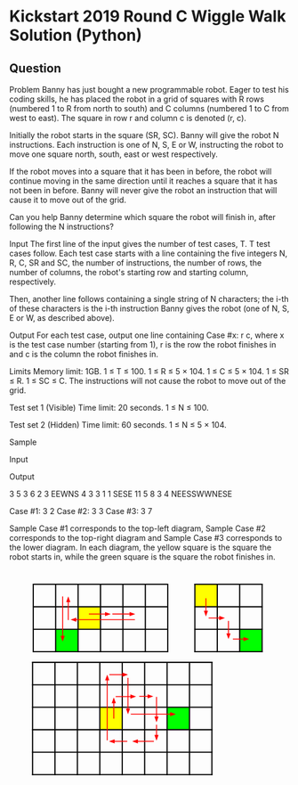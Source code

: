 # Kickstart 2019 Round C Wiggle Walk Solution (Python)
## Question
Problem
Banny has just bought a new programmable robot. Eager to test his coding skills, he has placed the robot in a grid of squares with R rows (numbered 1 to R from north to south) and C columns (numbered 1 to C from west to east). The square in row r and column c is denoted (r, c).

Initially the robot starts in the square (SR, SC). Banny will give the robot N instructions. Each instruction is one of N, S, E or W, instructing the robot to move one square north, south, east or west respectively.

If the robot moves into a square that it has been in before, the robot will continue moving in the same direction until it reaches a square that it has not been in before. Banny will never give the robot an instruction that will cause it to move out of the grid.

Can you help Banny determine which square the robot will finish in, after following the N instructions?

Input
The first line of the input gives the number of test cases, T. T test cases follow. Each test case starts with a line containing the five integers N, R, C, SR and SC, the number of instructions, the number of rows, the number of columns, the robot's starting row and starting column, respectively.

Then, another line follows containing a single string of N characters; the i-th of these characters is the i-th instruction Banny gives the robot (one of N, S, E or W, as described above).

Output
For each test case, output one line containing Case #x: r c, where x is the test case number (starting from 1), r is the row the robot finishes in and c is the column the robot finishes in.

Limits
Memory limit: 1GB.
1 ≤ T ≤ 100.
1 ≤ R ≤ 5 × 104.
1 ≤ C ≤ 5 × 104.
1 ≤ SR ≤ R.
1 ≤ SC ≤ C.
The instructions will not cause the robot to move out of the grid.

Test set 1 (Visible)
Time limit: 20 seconds.
1 ≤ N ≤ 100.

Test set 2 (Hidden)
Time limit: 60 seconds.
1 ≤ N ≤ 5 × 104.

Sample

Input 
 	
Output 
 
3
5 3 6 2 3
EEWNS
4 3 3 1 1
SESE
11 5 8 3 4
NEESSWWNESE

  
Case #1: 3 2
Case #2: 3 3
Case #3: 3 7

  
Sample Case #1 corresponds to the top-left diagram, Sample Case #2 corresponds to the top-right diagram and Sample Case #3 corresponds to the lower diagram. In each diagram, the yellow square is the square the robot starts in, while the green square is the square the robot finishes in.

<svg version="1.1" viewBox="0.0 0.0 960.0 720.0" fill="none" stroke="none" stroke-linecap="square" stroke-miterlimit="10" xmlns:xlink="http://www.w3.org/1999/xlink" xmlns="http://www.w3.org/2000/svg"><clipPath id="p.0"><path d="m0 0l960.0 0l0 720.0l-960.0 0l0 -720.0z" clip-rule="nonzero"></path></clipPath><g clip-path="url(#p.0)"><path fill="#000000" fill-opacity="0.0" d="m0 0l960.0 0l0 720.0l-960.0 0z" fill-rule="evenodd"></path><path shape-rendering="crispEdges" fill="#ffff00" d="m235.50919 128.35957l76.80054 0l0 76.80054l-76.80054 0l0 -76.80054z" fill-rule="nonzero"></path><path shape-rendering="crispEdges" fill="#00ff00" d="m158.70866 205.16011l76.80052 0l0 76.80052l-76.80052 0l0 -76.80052z" fill-rule="nonzero"></path><path stroke="#000000" stroke-width="4.0" stroke-linecap="butt" d="m81.908134 49.559055l0 234.40158" fill-rule="nonzero"></path><path stroke="#000000" stroke-width="4.0" stroke-linecap="butt" d="m158.70866 49.559055l0 234.40158" fill-rule="nonzero"></path><path stroke="#000000" stroke-width="4.0" stroke-linecap="butt" d="m235.50919 49.559055l0 234.40158" fill-rule="nonzero"></path><path stroke="#000000" stroke-width="4.0" stroke-linecap="butt" d="m312.30972 49.559055l0 234.40158" fill-rule="nonzero"></path><path stroke="#000000" stroke-width="4.0" stroke-linecap="butt" d="m389.11023 49.559055l0 234.40158" fill-rule="nonzero"></path><path stroke="#000000" stroke-width="4.0" stroke-linecap="butt" d="m465.91077 49.559055l0 234.40158" fill-rule="nonzero"></path><path stroke="#000000" stroke-width="4.0" stroke-linecap="butt" d="m542.7113 49.559055l0 234.40158" fill-rule="nonzero"></path><path stroke="#000000" stroke-width="4.0" stroke-linecap="butt" d="m79.908134 51.559055l464.80316 0" fill-rule="nonzero"></path><path stroke="#000000" stroke-width="4.0" stroke-linecap="butt" d="m79.908134 128.35957l464.80316 0" fill-rule="nonzero"></path><path stroke="#000000" stroke-width="4.0" stroke-linecap="butt" d="m79.908134 205.16011l464.80316 0" fill-rule="nonzero"></path><path stroke="#000000" stroke-width="4.0" stroke-linecap="butt" d="m79.908134 281.96063l464.80316 0" fill-rule="nonzero"></path><path fill="#000000" fill-opacity="0.0" d="m272.6063 153.16536l74.77167 0" fill-rule="evenodd"></path><path stroke="#ff0000" stroke-width="3.0" stroke-linejoin="round" stroke-linecap="butt" d="m272.6063 153.16536l56.771667 0" fill-rule="evenodd"></path><path fill="#ff0000" stroke="#ff0000" stroke-width="3.0" stroke-linecap="butt" d="m329.37796 158.12054l13.614288 -4.955185l-13.614288 -4.9552z" fill-rule="evenodd"></path><path fill="#000000" fill-opacity="0.0" d="m352.9685 153.16536l78.39371 0" fill-rule="evenodd"></path><path stroke="#ff0000" stroke-width="3.0" stroke-linejoin="round" stroke-linecap="butt" d="m352.9685 153.16536l60.393707 0" fill-rule="evenodd"></path><path fill="#ff0000" stroke="#ff0000" stroke-width="3.0" stroke-linecap="butt" d="m413.3622 158.12054l13.614288 -4.955185l-13.614288 -4.9552z" fill-rule="evenodd"></path><path fill="#000000" fill-opacity="0.0" d="m430.15485 172.46194l-220.25195 0" fill-rule="evenodd"></path><path stroke="#ff0000" stroke-width="3.0" stroke-linejoin="round" stroke-linecap="butt" d="m430.15485 172.46194l-202.25195 0" fill-rule="evenodd"></path><path fill="#ff0000" stroke="#ff0000" stroke-width="3.0" stroke-linecap="butt" d="m227.9029 167.50674l-13.614304 4.9552l13.614304 4.9552z" fill-rule="evenodd"></path><path fill="#000000" fill-opacity="0.0" d="m201.8924 173.6693l0 -80.8189" fill-rule="evenodd"></path><path stroke="#ff0000" stroke-width="3.0" stroke-linejoin="round" stroke-linecap="butt" d="m201.8924 173.6693l0 -62.8189" fill-rule="evenodd"></path><path fill="#ff0000" stroke="#ff0000" stroke-width="3.0" stroke-linecap="butt" d="m206.84758 110.850395l-4.955185 -13.614296l-4.9552 13.614296z" fill-rule="evenodd"></path><path fill="#000000" fill-opacity="0.0" d="m182.5958 92.86352l0 154.36221" fill-rule="evenodd"></path><path stroke="#ff0000" stroke-width="3.0" stroke-linejoin="round" stroke-linecap="butt" d="m182.5958 92.86352l0 136.36221" fill-rule="evenodd"></path><path fill="#ff0000" stroke="#ff0000" stroke-width="3.0" stroke-linecap="butt" d="m177.64061 229.22572l4.955185 13.614288l4.9552 -13.614288z" fill-rule="evenodd"></path><path shape-rendering="crispEdges" fill="#ffff00" d="m635.5696 51.559055l76.800476 0l0 76.80052l-76.800476 0l0 -76.80052z" fill-rule="nonzero"></path><path shape-rendering="crispEdges" fill="#00ff00" d="m789.1706 205.16011l76.80054 0l0 76.80052l-76.80054 0l0 -76.80052z" fill-rule="nonzero"></path><path stroke="#000000" stroke-width="4.0" stroke-linecap="butt" d="m635.5696 49.559055l0 234.40158" fill-rule="nonzero"></path><path stroke="#000000" stroke-width="4.0" stroke-linecap="butt" d="m712.37006 49.559055l0 234.40158" fill-rule="nonzero"></path><path stroke="#000000" stroke-width="4.0" stroke-linecap="butt" d="m789.1706 49.559055l0 234.40158" fill-rule="nonzero"></path><path stroke="#000000" stroke-width="4.0" stroke-linecap="butt" d="m865.9711 49.559055l0 234.40158" fill-rule="nonzero"></path><path stroke="#000000" stroke-width="4.0" stroke-linecap="butt" d="m633.5696 51.559055l234.40155 0" fill-rule="nonzero"></path><path stroke="#000000" stroke-width="4.0" stroke-linecap="butt" d="m633.5696 128.35957l234.40155 0" fill-rule="nonzero"></path><path stroke="#000000" stroke-width="4.0" stroke-linecap="butt" d="m633.5696 205.16011l234.40155 0" fill-rule="nonzero"></path><path stroke="#000000" stroke-width="4.0" stroke-linecap="butt" d="m633.5696 281.96063l234.40155 0" fill-rule="nonzero"></path><path fill="#000000" fill-opacity="0.0" d="m673.4514 99.173225l0 62.110237" fill-rule="evenodd"></path><path stroke="#ff0000" stroke-width="3.0" stroke-linejoin="round" stroke-linecap="butt" d="m673.4514 99.173225l0 44.110237" fill-rule="evenodd"></path><path fill="#ff0000" stroke="#ff0000" stroke-width="3.0" stroke-linecap="butt" d="m668.4962 143.28346l4.9552 13.614288l4.9552 -13.614288z" fill-rule="evenodd"></path><path fill="#000000" fill-opacity="0.0" d="m750.7703 176.6798l0 62.11023" fill-rule="evenodd"></path><path stroke="#ff0000" stroke-width="3.0" stroke-linejoin="round" stroke-linecap="butt" d="m750.7703 176.6798l0 44.11023" fill-rule="evenodd"></path><path fill="#ff0000" stroke="#ff0000" stroke-width="3.0" stroke-linecap="butt" d="m745.8151 220.79002l4.9552 13.614288l4.9552 -13.614288z" fill-rule="evenodd"></path><path fill="#000000" fill-opacity="0.0" d="m682.79395 166.75984l55.77954 0" fill-rule="evenodd"></path><path stroke="#ff0000" stroke-width="3.0" stroke-linejoin="round" stroke-linecap="butt" d="m682.79395 166.75984l37.77954 0" fill-rule="evenodd"></path><path fill="#ff0000" stroke="#ff0000" stroke-width="3.0" stroke-linecap="butt" d="m720.5735 171.71504l13.614319 -4.9552l-13.614319 -4.9552z" fill-rule="evenodd"></path><path fill="#000000" fill-opacity="0.0" d="m765.88055 238.78871l55.77954 0" fill-rule="evenodd"></path><path stroke="#ff0000" stroke-width="3.0" stroke-linejoin="round" stroke-linecap="butt" d="m765.88055 238.78871l37.77954 0" fill-rule="evenodd"></path><path fill="#ff0000" stroke="#ff0000" stroke-width="3.0" stroke-linecap="butt" d="m803.6601 243.74391l13.614319 -4.9552l-13.614319 -4.9552z" fill-rule="evenodd"></path><path shape-rendering="crispEdges" fill="#ffff00" d="m309.99213 472.01575l76.80054 0l0 76.80054l-76.80054 0l0 -76.80054z" fill-rule="nonzero"></path><path shape-rendering="crispEdges" fill="#00ff00" d="m540.3937 472.01575l76.80054 0l0 76.80054l-76.80054 0l0 -76.80054z" fill-rule="nonzero"></path><path stroke="#000000" stroke-width="4.0" stroke-linecap="butt" d="m79.59055 316.4147l0 388.0026" fill-rule="nonzero"></path><path stroke="#000000" stroke-width="4.0" stroke-linecap="butt" d="m156.39108 316.4147l0 388.0026" fill-rule="nonzero"></path><path stroke="#000000" stroke-width="4.0" stroke-linecap="butt" d="m233.1916 316.4147l0 388.0026" fill-rule="nonzero"></path><path stroke="#000000" stroke-width="4.0" stroke-linecap="butt" d="m309.99213 316.4147l0 388.0026" fill-rule="nonzero"></path><path stroke="#000000" stroke-width="4.0" stroke-linecap="butt" d="m386.79266 316.4147l0 388.0026" fill-rule="nonzero"></path><path stroke="#000000" stroke-width="4.0" stroke-linecap="butt" d="m463.59317 316.4147l0 388.0026" fill-rule="nonzero"></path><path stroke="#000000" stroke-width="4.0" stroke-linecap="butt" d="m540.3937 316.4147l0 388.0026" fill-rule="nonzero"></path><path stroke="#000000" stroke-width="4.0" stroke-linecap="butt" d="m617.1942 316.4147l0 388.0026" fill-rule="nonzero"></path><path stroke="#000000" stroke-width="4.0" stroke-linecap="butt" d="m693.99475 316.4147l0 388.0026" fill-rule="nonzero"></path><path stroke="#000000" stroke-width="4.0" stroke-linecap="butt" d="m77.59055 318.4147l618.4042 0" fill-rule="nonzero"></path><path stroke="#000000" stroke-width="4.0" stroke-linecap="butt" d="m77.59055 395.2152l618.4042 0" fill-rule="nonzero"></path><path stroke="#000000" stroke-width="4.0" stroke-linecap="butt" d="m77.59055 472.01575l618.4042 0" fill-rule="nonzero"></path><path stroke="#000000" stroke-width="4.0" stroke-linecap="butt" d="m77.59055 548.8163l618.4042 0" fill-rule="nonzero"></path><path stroke="#000000" stroke-width="4.0" stroke-linecap="butt" d="m77.59055 625.6168l618.4042 0" fill-rule="nonzero"></path><path stroke="#000000" stroke-width="4.0" stroke-linecap="butt" d="m77.59055 702.4173l618.4042 0" fill-rule="nonzero"></path><path fill="#000000" fill-opacity="0.0" d="m357.79266 510.7467l0 -72.346436" fill-rule="evenodd"></path><path stroke="#ff0000" stroke-width="3.0" stroke-linejoin="round" stroke-linecap="butt" d="m357.79266 510.7467l0 -54.346436" fill-rule="evenodd"></path><path fill="#ff0000" stroke="#ff0000" stroke-width="3.0" stroke-linecap="butt" d="m362.74783 456.40027l-4.9551697 -13.614288l-4.9552 13.614288z" fill-rule="evenodd"></path><path fill="#000000" fill-opacity="0.0" d="m364.2651 435.37796l69.95273 0" fill-rule="evenodd"></path><path stroke="#ff0000" stroke-width="3.0" stroke-linejoin="round" stroke-linecap="butt" d="m364.2651 435.37796l51.95273 0" fill-rule="evenodd"></path><path fill="#ff0000" stroke="#ff0000" stroke-width="3.0" stroke-linecap="butt" d="m416.21783 440.33316l13.614319 -4.9552l-13.614319 -4.9552z" fill-rule="evenodd"></path><path fill="#000000" fill-opacity="0.0" d="m445.06824 434.77954l48.251984 0" fill-rule="evenodd"></path><path stroke="#ff0000" stroke-width="3.0" stroke-linejoin="round" stroke-linecap="butt" d="m445.06824 434.77954l30.251984 0" fill-rule="evenodd"></path><path fill="#ff0000" stroke="#ff0000" stroke-width="3.0" stroke-linecap="butt" d="m475.32022 439.7347l13.614288 -4.9551697l-13.614288 -4.9552z" fill-rule="evenodd"></path><path fill="#000000" fill-opacity="0.0" d="m504.16272 436.58267l0 86.834625" fill-rule="evenodd"></path><path stroke="#ff0000" stroke-width="3.0" stroke-linejoin="round" stroke-linecap="butt" d="m504.16272 436.58267l0 68.834656" fill-rule="evenodd"></path><path fill="#ff0000" stroke="#ff0000" stroke-width="3.0" stroke-linecap="butt" d="m499.20752 505.41733l4.9552 13.614288l4.9552 -13.614288z" fill-rule="evenodd"></path><path fill="#000000" fill-opacity="0.0" d="m504.16272 531.8609l0 54.2677" fill-rule="evenodd"></path><path stroke="#ff0000" stroke-width="3.0" stroke-linejoin="round" stroke-linecap="butt" d="m504.16272 531.8609l0 36.2677" fill-rule="evenodd"></path><path fill="#ff0000" stroke="#ff0000" stroke-width="3.0" stroke-linecap="butt" d="m499.20752 568.1286l4.9552 13.614319l4.9552 -13.614319z" fill-rule="evenodd"></path><path fill="#000000" fill-opacity="0.0" d="m495.13123 588.54333l-74.17322 0" fill-rule="evenodd"></path><path stroke="#ff0000" stroke-width="3.0" stroke-linejoin="round" stroke-linecap="butt" d="m495.13123 588.54333l-56.173218 0" fill-rule="evenodd"></path><path fill="#ff0000" stroke="#ff0000" stroke-width="3.0" stroke-linecap="butt" d="m438.958 583.58813l-13.614288 4.9552l13.614288 4.955139z" fill-rule="evenodd"></path><path fill="#000000" fill-opacity="0.0" d="m404.063 588.54333l-62.70865 0" fill-rule="evenodd"></path><path stroke="#ff0000" stroke-width="3.0" stroke-linejoin="round" stroke-linecap="butt" d="m404.063 588.54333l-44.70865 0" fill-rule="evenodd"></path><path fill="#ff0000" stroke="#ff0000" stroke-width="3.0" stroke-linecap="butt" d="m359.35434 583.58813l-13.614288 4.9552l13.614288 4.955139z" fill-rule="evenodd"></path><path fill="#000000" fill-opacity="0.0" d="m335.3176 585.2126l0 -224.91336" fill-rule="evenodd"></path><path stroke="#ff0000" stroke-width="3.0" stroke-linejoin="round" stroke-linecap="butt" d="m335.3176 585.2126l0 -206.91336" fill-rule="evenodd"></path><path fill="#ff0000" stroke="#ff0000" stroke-width="3.0" stroke-linecap="butt" d="m340.2728 378.29922l-4.9552 -13.614319l-4.9552 13.614319z" fill-rule="evenodd"></path><path fill="#000000" fill-opacity="0.0" d="m342.55643 360.60367l63.905518 0" fill-rule="evenodd"></path><path stroke="#ff0000" stroke-width="3.0" stroke-linejoin="round" stroke-linecap="butt" d="m342.55643 360.60367l45.905518 0" fill-rule="evenodd"></path><path fill="#ff0000" stroke="#ff0000" stroke-width="3.0" stroke-linecap="butt" d="m388.46194 365.55887l13.614288 -4.9552l-13.614288 -4.9552z" fill-rule="evenodd"></path><path fill="#000000" fill-opacity="0.0" d="m406.46194 371.4567l0 124.22046" fill-rule="evenodd"></path><path stroke="#ff0000" stroke-width="3.0" stroke-linejoin="round" stroke-linecap="butt" d="m406.46194 371.4567l0 106.22046" fill-rule="evenodd"></path><path fill="#ff0000" stroke="#ff0000" stroke-width="3.0" stroke-linecap="butt" d="m401.50674 477.67715l4.9552 13.614319l4.9552 -13.614319z" fill-rule="evenodd"></path><path fill="#000000" fill-opacity="0.0" d="m416.12335 495.67715l154.39374 0" fill-rule="evenodd"></path><path stroke="#ff0000" stroke-width="3.0" stroke-linejoin="round" stroke-linecap="butt" d="m416.12335 495.67715l136.39374 0" fill-rule="evenodd"></path><path fill="#ff0000" stroke="#ff0000" stroke-width="3.0" stroke-linecap="butt" d="m552.5171 500.63235l13.614258 -4.9552l-13.614258 -4.9552z" fill-rule="evenodd"></path></g></svg>

